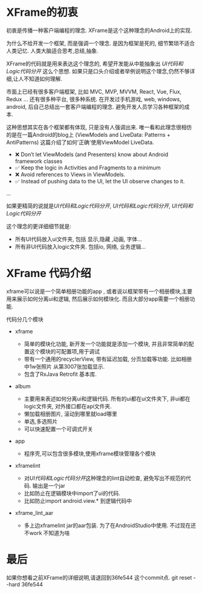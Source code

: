 # XFrame的初衷

   初衷是传播一种客户端编程的理念. XFrame是这个这种理念的Android上的实现.
   
   为什么不给开发一个框架, 而是强调一个理念. 是因为框架是死的, 细节繁琐不适合人类记忆. 人类大脑适合思考,总结,抽象. 
   
   XFrame的代码就是用来表达这个理念的, 希望开发能从中能抽象出 *UI代码和Logic代码分开* 这么个思想.  如果只是口头介绍或者举例说明这个理念,仍然不够详细,让人不知道如何理解. 
         
   市面上已经有很多客户端框架, 比如 MVC, MVP, MVVM, React, Vue, Flux, Redux ... 还有很多种平台, 很多种系统. 在开发过手机游戏, web, windows, android, 后自己总结出一套客户端编程的理念.  避免开发人员学习各种框架的成本. 
   
   这种思想其实在各个框架都有体现, 只是没有人强调出来.  唯一看和此理念很相仿的是在一篇Android的blog上 (ViewModels and LiveData: Patterns + AntiPatterns) 这篇介绍了如何'正确'使用ViewModel LiveData.  
   * ❌ Don’t let ViewModels (and Presenters) know about Android framework classes
   * ✅ Keep the logic in Activities and Fragments to a minimum
   * ❌ Avoid references to Views in ViewModels.
   * ✅ Instead of pushing data to the UI, let the UI observe changes to it.
   
  ...
  
   如果更精简的说就是*UI代码和Logic代码分开*, *UI代码和Logic代码分开*, *UI代码和Logic代码分开* 
   
   这个理念的更详细细节就是:
   * 所有UI代码放入ui文件夹, 包括 显示,隐藏 ,动画, 字体...
   * 所有非UI代码放入logic文件夹. 包括io, 网络, 业务逻辑...
   
# XFrame 代码介绍
   xframe可以说是一个简单相册功能的app , 或者说以框架带有一个相册模块,主要用来展示如何分离ui和逻辑, 然后展示如何模块化. 而且大部分app需要一个相册功能.
   
   代码分几个模块
   * xframe 
       - 简单的模块化功能, 新开发一个功能就是添加一个模块, 并且非常简单的配置这个模块的可配置项,用于调试
       - 带有一个通用的recyclerView, 带有延迟加载, 分页加载等功能. 比如相册中1w张照片 从第3007张加载显示.
       - 包含了RxJava Retrofit 基本库.
   * album
       - 主要用来表述如何分离ui和逻辑代码. 所有的ui都在ui文件夹下, 非ui都在logic文件夹, 对外接口都在api文件夹.
       - 懒加载相册图片, 滚动到哪里就load哪里
       - 单选,多选照片
       - 可以快速配置一个可调式开关
   * app
       - 程序壳,可以包含很多模块,使用xframe模块管理各个模块
       
   * xframelint
       - 对*UI代码和Logic代码分开*这种理念的lint自动检查, 避免写出不规范的代码.  输出是一个jar
       - 比如防止在逻辑模块中import了ui的代码.
       - 比如防止import android.view.* 到逻辑代码中
       
   * xframe_lint_aar
       - 多上边xframelint jar的aar包装. 为了在AndroidStudio中使用. 不过现在还不work 不知道为啥

# 最后
   如果你想看之前XFrame的详细说明,请退回到36fe544 这个commit点.  git reset --hard 36fe544



